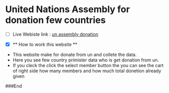 # United Nations Assembly for donation few countries 
- [ ] Live Webiste link :  [un assembly donation](http://https://un-assembly-for-donation.netlify.app/ "un assembly donation")


- [x] ** How to work this website **
- This website make for donate from un and collete the data. 
- Here you see few country primister data who is get donation from un.
- If you cleck the click the select member button the you can see the cart of right side how many members and how much total donetion already given 

###End
